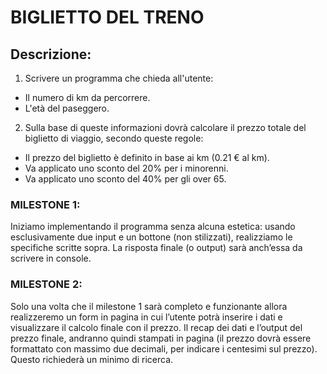 BIGLIETTO DEL TRENO
===
## Descrizione:
1. Scrivere un programma che chieda all'utente:
- Il numero di km da percorrere.
- L'età del paseggero.

2. Sulla base di queste informazioni dovrà calcolare il prezzo totale del biglietto di viaggio, secondo queste regole:
- Il prezzo del biglietto è definito in base ai km (0.21 € al km).
- Va applicato uno sconto del 20% per i minorenni.
- Va applicato uno sconto del 40% per gli over 65.

### MILESTONE 1:
Iniziamo implementando il programma senza alcuna estetica: usando esclusivamente due input e un bottone (non stilizzati), realizziamo le specifiche scritte sopra. La risposta finale (o output) sarà anch’essa da scrivere in console.

### MILESTONE 2:
Solo una volta che il milestone 1 sarà completo e funzionante allora realizzeremo un form in pagina in cui l’utente potrà inserire i dati e visualizzare il calcolo finale con il prezzo.
Il recap dei dati e l’output del prezzo finale, andranno quindi stampati in pagina (il prezzo dovrà essere formattato con massimo due decimali, per indicare i centesimi sul prezzo). Questo richiederà un minimo di ricerca.

